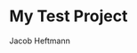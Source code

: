 # My Test Project

<script>
var today = new Date();
var dd = String(today.getDate()).padStart(2, '0');
var mm = String(today.getMonth() + 1).padStart(2, '0'); //January is 0!
var yyyy = today.getFullYear();

today = mm + '/' + dd + '/' + yyyy;
document.write('<p class="text-centered">' + today + '</p>');
</script>
<span class="text-centered">Jacob Heftmann</span>